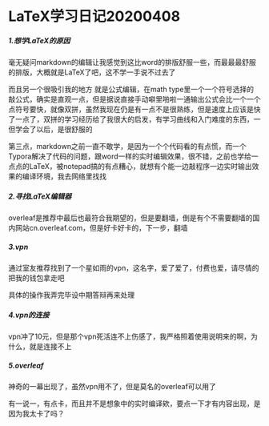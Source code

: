 

# LaTeX学习日记20200408

##### 1.想学LaTeX的原因

毫无疑问markdown的编辑让我感觉到这比word的排版舒服一些，而最最最舒服的排版，大概就是LaTeX了吧，这不学一手说不过去了

而且另一个很吸引我的地方 就是公式编辑，在math type里一个一个符号选择的敲公式，确实是直观一点，但是据说直接手动噼里啪啦一通输出公式会比一个一个点符号要快，就像双拼，虽然我现在仍是有一点不是很熟练，但是速度上应该是快了一点了，双拼的学习经历给了我很大的启发，有学习曲线和入门难度的东西，一但学会了以后，是很舒服的

第三点，markdown之前一直不敢学，是因为一个个代码看的有点慌，而一个Typora解决了代码的问题，跟word一样的实时编辑效果，很不错，之前也学给一点点的LaTeX，被notepad搞的有点糟心，就想有个能一边敲程序一边实时输出效果的编译环境，我去网络里找找

##### 2.寻找LaTeX编辑器

overleaf是推荐中最后也最符合我期望的，但是要翻墙，倒是有个不需要翻墙的国内网站cn.overleaf.com，但是好卡好卡的，下一步，翻墙

##### 3.vpn

通过室友推荐找到了一个星如雨的vpn，这名字，爱了爱了，付费也爱，请尽情的把我的钱包拿走吧

具体的操作我弄完毕设中期答辩再来处理

##### 4.vpn的连接

vpn冲了10元，但是那个vpn死活连不上伤感了，我严格照着使用说明来的啊，为什么，就是连接不上

##### 5.overleaf

神奇的一幕出现了，虽然vpn用不了，但是莫名的overleaf可以用了

有一说一，有点卡，而且并不是想象中的实时编译欸，要点一下才有内容出现，是因为我太卡了吗？